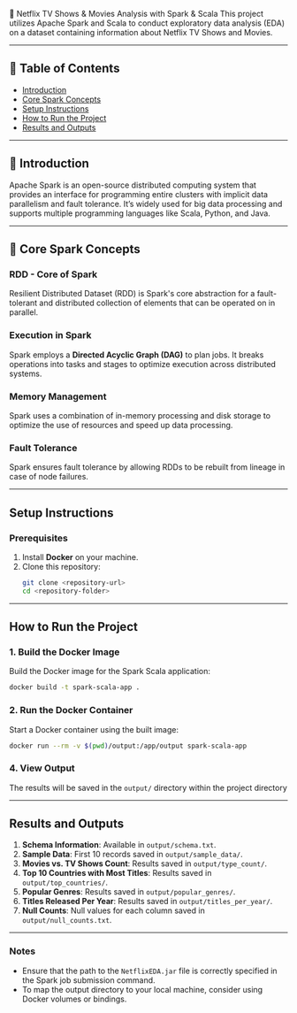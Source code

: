 
🎥 Netflix TV Shows & Movies Analysis with Spark & Scala
This project utilizes Apache Spark and Scala to conduct exploratory data analysis (EDA) on a dataset containing information about Netflix TV Shows and Movies.

---

## 📘 Table of Contents
- [Introduction](#introduction)
- [Core Spark Concepts](#core-spark-concepts)
- [Setup Instructions](#setup-instructions)
- [How to Run the Project](#how-to-run-the-project)
- [Results and Outputs](#results-and-outputs)

---

## 🚀 Introduction
Apache Spark is an open-source distributed computing system that provides an interface for programming entire clusters with implicit data parallelism and fault tolerance. It’s widely used for big data processing and supports multiple programming languages like Scala, Python, and Java.

---

## 🔑 Core Spark Concepts

### RDD - Core of Spark
Resilient Distributed Dataset (RDD) is Spark's core abstraction for a fault-tolerant and distributed collection of elements that can be operated on in parallel.

### Execution in Spark
Spark employs a **Directed Acyclic Graph (DAG)** to plan jobs. It breaks operations into tasks and stages to optimize execution across distributed systems.

### Memory Management
Spark uses a combination of in-memory processing and disk storage to optimize the use of resources and speed up data processing.

### Fault Tolerance
Spark ensures fault tolerance by allowing RDDs to be rebuilt from lineage in case of node failures.

---

## Setup Instructions

### Prerequisites
1. Install **Docker** on your machine.
2. Clone this repository:
   ```bash
   git clone <repository-url>
   cd <repository-folder>
   ```

---

## How to Run the Project

### 1. Build the Docker Image
Build the Docker image for the Spark Scala application:
```bash
docker build -t spark-scala-app .
```

### 2. Run the Docker Container
Start a Docker container using the built image:
```bash
docker run --rm -v $(pwd)/output:/app/output spark-scala-app
```



### 4. View Output
The results will be saved in the `output/` directory within the project directory

---

## Results and Outputs

1. **Schema Information**: Available in `output/schema.txt`.
2. **Sample Data**: First 10 records saved in `output/sample_data/`.
3. **Movies vs. TV Shows Count**: Results saved in `output/type_count/`.
4. **Top 10 Countries with Most Titles**: Results saved in `output/top_countries/`.
5. **Popular Genres**: Results saved in `output/popular_genres/`.
6. **Titles Released Per Year**: Results saved in `output/titles_per_year/`.
7. **Null Counts**: Null values for each column saved in `output/null_counts.txt`.

---

### Notes
- Ensure that the path to the `NetflixEDA.jar` file is correctly specified in the Spark job submission command.
- To map the output directory to your local machine, consider using Docker volumes or bindings.
